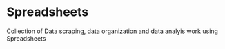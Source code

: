 # Spreadsheets
Collection of Data scraping, data organization and data analyis work using Spreadsheets
